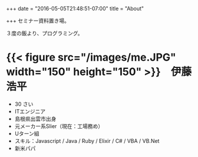 +++
date = "2016-05-05T21:48:51-07:00"
title = "About"

+++
セミナー資料置き場。

３度の飯より、プログラミング。

# {{< figure src="/images/me.JPG" width="150" height="150" >}}　伊藤 浩平

 - 30 さい
 - ITエンジニア
 - 島根県出雲市出身
 - 元メーカー系SIier（現在：工場務め）
 - Uターン組
 - スキル：Javascript / Java / Ruby / Elixir / C# / VBA / VB.Net
 - 新米パパ




